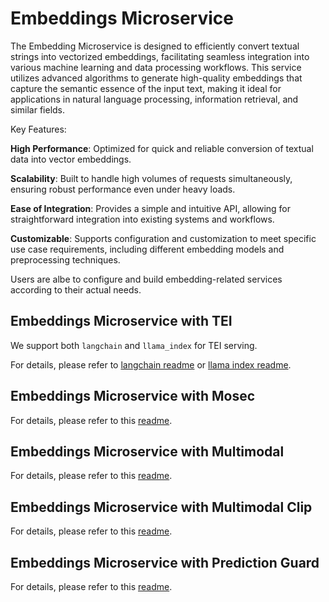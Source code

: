 # Embeddings Microservice

The Embedding Microservice is designed to efficiently convert textual strings into vectorized embeddings, facilitating seamless integration into various machine learning and data processing workflows. This service utilizes advanced algorithms to generate high-quality embeddings that capture the semantic essence of the input text, making it ideal for applications in natural language processing, information retrieval, and similar fields.

Key Features:

**High Performance**: Optimized for quick and reliable conversion of textual data into vector embeddings.

**Scalability**: Built to handle high volumes of requests simultaneously, ensuring robust performance even under heavy loads.

**Ease of Integration**: Provides a simple and intuitive API, allowing for straightforward integration into existing systems and workflows.

**Customizable**: Supports configuration and customization to meet specific use case requirements, including different embedding models and preprocessing techniques.

Users are albe to configure and build embedding-related services according to their actual needs.

## Embeddings Microservice with TEI

We support both `langchain` and `llama_index` for TEI serving.

For details, please refer to [langchain readme](tei/langchain/README.md) or [llama index readme](tei/llama_index/README.md).

## Embeddings Microservice with Mosec

For details, please refer to this [readme](mosec/langchain/README.md).

## Embeddings Microservice with Multimodal

For details, please refer to this [readme](multimodal/README.md).

## Embeddings Microservice with Multimodal Clip

For details, please refer to this [readme](multimodal_clip/README.md).

## Embeddings Microservice with Prediction Guard

For details, please refer to this [readme](predictionguard/README.md).
